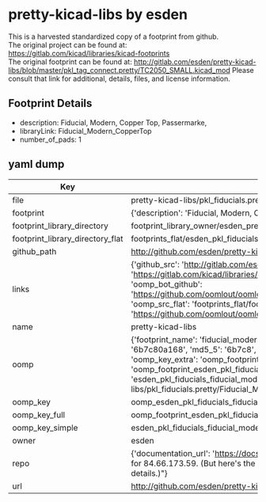 # pretty-kicad-libs by esden  
This is a harvested standardized copy of a footprint from github.  
The original project can be found at:  
https://gitlab.com/kicad/libraries/kicad-footprints  
The original footprint can be found at:
http://gitlab.com/esden/pretty-kicad-libs/blob/master/pkl_tag_connect.pretty/TC2050_SMALL.kicad_mod
Please consult that link for additional, details, files, and license information.  
## Footprint Details
* description: Fiducial, Modern, Copper Top, Passermarke,  
* libraryLink: Fiducial_Modern_CopperTop  
* number_of_pads: 1  
## yaml dump  
| Key | Value |  
| --- | --- |  
| file | pretty-kicad-libs/pkl_fiducials.pretty/Fiducial_Modern_CopperTop.kicad_mod |  
| footprint | {'description': 'Fiducial, Modern, Copper Top, Passermarke,', 'libraryLink': 'Fiducial_Modern_CopperTop', 'number_of_pads': 1} |  
| footprint_library_directory | footprint_library_owner/esden_pretty-kicad-libs |  
| footprint_library_directory_flat | footprints_flat/esden_pkl_fiducials_fiducial_modern_coppertop/working |  
| github_path | http://github.com/esden/pretty-kicad-libs/blob/master/pkl_fiducials.pretty/Fiducial_Modern_CopperTop.kicad_mod |  
| links | {'github_src': 'http://gitlab.com/esden/pretty-kicad-libs/blob/master/pkl_tag_connect.pretty/TC2050_SMALL.kicad_mod', 'github_src_repo': 'https://gitlab.com/kicad/libraries/kicad-footprints', 'oomp_bot': 'footprints/esden_pkl_fiducials_fiducial_modern_coppertop/working', 'oomp_bot_github': 'https://github.com/oomlout/oomlout_oomp_footprint_bot/tree/main/footprints/esden_pkl_fiducials_fiducial_modern_coppertop/working', 'oomp_src_flat': 'footprints_flat/footprints_flat/esden_pkl_fiducials_fiducial_modern_coppertop/working', 'oomp_src_flat_github': 'https://github.com/oomlout/oomlout_oomp_footprint_src/tree/main/footprints_flat/esden_pkl_fiducials_fiducial_modern_coppertop/working'} |  
| name | pretty-kicad-libs |  
| oomp | {'footprint_name': 'fiducial_modern_coppertop', 'library_name': 'pkl_fiducials', 'md5': '6b7c80a1686199aff934b5d90f8d112e', 'md5_10': '6b7c80a168', 'md5_5': '6b7c8', 'md5_6': '6b7c80', 'oomp_key': 'oomp_esden_pkl_fiducials_fiducial_modern_coppertop', 'oomp_key_extra': 'oomp_footprint_esden_pkl_fiducials_fiducial_modern_coppertop', 'oomp_key_full': 'oomp_footprint_esden_pkl_fiducials_fiducial_modern_coppertop_6b7c80', 'oomp_key_simple': 'esden_pkl_fiducials_fiducial_modern_coppertop', 'original_filename': 'pretty-kicad-libs/pkl_fiducials.pretty/Fiducial_Modern_CopperTop.kicad_mod', 'owner_name': 'esden'} |  
| oomp_key | oomp_esden_pkl_fiducials_fiducial_modern_coppertop |  
| oomp_key_full | oomp_footprint_esden_pkl_fiducials_fiducial_modern_coppertop |  
| oomp_key_simple | esden_pkl_fiducials_fiducial_modern_coppertop |  
| owner | esden |  
| repo | {'documentation_url': 'https://docs.github.com/rest/overview/resources-in-the-rest-api#rate-limiting', 'message': "API rate limit exceeded for 84.66.173.59. (But here's the good news: Authenticated requests get a higher rate limit. Check out the documentation for more details.)"} |  
| url | http://github.com/esden/pretty-kicad-libs |  

